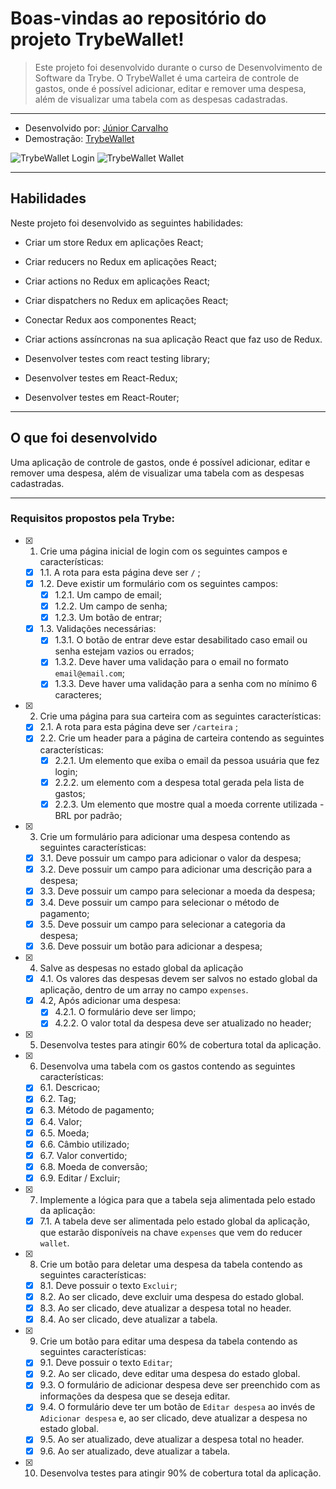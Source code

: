# Boas-vindas ao repositório do projeto TrybeWallet!

> Este projeto foi desenvolvido durante o curso de Desenvolvimento de Software da Trybe. O TrybeWallet é uma carteira de controle de gastos, onde é possível adicionar, editar e remover uma despesa, além de visualizar uma tabela com as despesas cadastradas.

---

- Desenvolvido por: [Júnior Carvalho](https://www.linkedin.com/in/juniorcarvalh0)
- Demostração: [TrybeWallet](https://jun1orcarvalh0.github.io/trybe-wallet/#/)

![TrybeWallet Login](./images/login.png)
![TrybeWallet Wallet](./images/wallet.png)

---

## Habilidades

Neste projeto foi desenvolvido as seguintes habilidades:

- Criar um store Redux em aplicações React;

- Criar reducers no Redux em aplicações React;

- Criar actions no Redux em aplicações React;

- Criar dispatchers no Redux em aplicações React;

- Conectar Redux aos componentes React;

- Criar actions assíncronas na sua aplicação React que faz uso de Redux.

- Desenvolver testes com react testing library;

- Desenvolver testes em React-Redux;

- Desenvolver testes em React-Router;

---

## O que foi desenvolvido

Uma aplicação de controle de gastos, onde é possível adicionar, editar e remover uma despesa, além de visualizar uma tabela com as despesas cadastradas.

---

### Requisitos propostos pela Trybe:

- [x] 1. Crie uma página inicial de login com os seguintes campos e características:

  - [x] 1.1. A rota para esta página deve ser `/` ;
  - [x] 1.2. Deve existir um formulário com os seguintes campos:
    - [x] 1.2.1. Um campo de email;
    - [x] 1.2.2. Um campo de senha;
    - [x] 1.2.3. Um botão de entrar;
  - [x] 1.3. Validações necessárias:
    - [x] 1.3.1. O botão de entrar deve estar desabilitado caso email ou senha estejam vazios ou errados;
    - [x] 1.3.2. Deve haver uma validação para o email no formato `email@email.com`;
    - [x] 1.3.3. Deve haver uma validação para a senha com no mínimo 6 caracteres;

- [x] 2. Crie uma página para sua carteira com as seguintes características:

  - [x] 2.1. A rota para esta página deve ser `/carteira` ;
  - [x] 2.2. Crie um header para a página de carteira contendo as seguintes características:
    - [x] 2.2.1. Um elemento que exiba o email da pessoa usuária que fez login;
    - [x] 2.2.2. um elemento com a despesa total gerada pela lista de gastos;
    - [x] 2.2.3. Um elemento que mostre qual a moeda corrente utilizada - BRL por padrão;

- [x] 3. Crie um formulário para adicionar uma despesa contendo as seguintes características:

  - [x] 3.1. Deve possuir um campo para adicionar o valor da despesa;
  - [x] 3.2. Deve possuir um campo para adicionar uma descrição para a despesa;
  - [x] 3.3. Deve possuir um campo para selecionar a moeda da despesa;
  - [x] 3.4. Deve possuir um campo para selecionar o método de pagamento;
  - [x] 3.5. Deve possuir um campo para selecionar a categoria da despesa;
  - [x] 3.6. Deve possuir um botão para adicionar a despesa;

- [x] 4. Salve as despesas no estado global da aplicação

  - [x] 4.1. Os valores das despesas devem ser salvos no estado global da aplicação, dentro de um array no campo `expenses`.
  - [x] 4.2, Após adicionar uma despesa:
    - [x] 4.2.1. O formulário deve ser limpo;
    - [x] 4.2.2. O valor total da despesa deve ser atualizado no header;

- [x] 5. Desenvolva testes para atingir 60% de cobertura total da aplicação.

- [x] 6. Desenvolva uma tabela com os gastos contendo as seguintes características:

  - [x] 6.1. Descricao;
  - [x] 6.2. Tag;
  - [x] 6.3. Método de pagamento;
  - [x] 6.4. Valor;
  - [x] 6.5. Moeda;
  - [x] 6.6. Câmbio utilizado;
  - [x] 6.7. Valor convertido;
  - [x] 6.8. Moeda de conversão;
  - [x] 6.9. Editar / Excluir;

- [x] 7. Implemente a lógica para que a tabela seja alimentada pelo estado da aplicação:

  - [x] 7.1. A tabela deve ser alimentada pelo estado global da aplicação, que estarão disponíveis na chave `expenses` que vem do reducer `wallet`.

- [x] 8. Crie um botão para deletar uma despesa da tabela contendo as seguintes características:

  - [x] 8.1. Deve possuir o texto `Excluir`;
  - [x] 8.2. Ao ser clicado, deve excluir uma despesa do estado global.
  - [x] 8.3. Ao ser clicado, deve atualizar a despesa total no header.
  - [x] 8.4. Ao ser clicado, deve atualizar a tabela.

- [x] 9. Crie um botão para editar uma despesa da tabela contendo as seguintes características:

  - [x] 9.1. Deve possuir o texto `Editar`;
  - [x] 9.2. Ao ser clicado, deve editar uma despesa do estado global.
  - [x] 9.3. O formulário de adicionar despesa deve ser preenchido com as informações da despesa que se deseja editar.
  - [x] 9.4. O formulário deve ter um botão de `Editar despesa` ao invés de `Adicionar despesa` e, ao ser clicado, deve atualizar a despesa no estado global.
  - [x] 9.5. Ao ser atualizado, deve atualizar a despesa total no header.
  - [x] 9.6. Ao ser atualizado, deve atualizar a tabela.

- [x] 10. Desenvolva testes para atingir 90% de cobertura total da aplicação.
